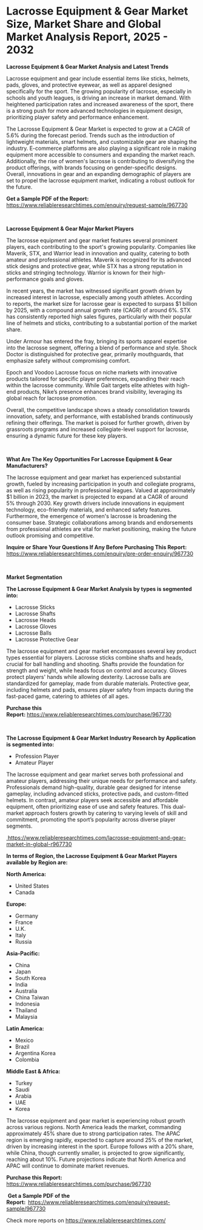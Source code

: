 <p><h1>Lacrosse Equipment & Gear Market Size, Market Share and Global Market Analysis Report, 2025 - 2032</h1></p><p><strong>Lacrosse Equipment & Gear Market Analysis and Latest Trends</strong></p>
<p><p>Lacrosse equipment and gear include essential items like sticks, helmets, pads, gloves, and protective eyewear, as well as apparel designed specifically for the sport. The growing popularity of lacrosse, especially in schools and youth leagues, is driving an increase in market demand. With heightened participation rates and increased awareness of the sport, there is a strong push for more advanced technologies in equipment design, prioritizing player safety and performance enhancement.</p><p>The Lacrosse Equipment & Gear Market is expected to grow at a CAGR of 5.6% during the forecast period. Trends such as the introduction of lightweight materials, smart helmets, and customizable gear are shaping the industry. E-commerce platforms are also playing a significant role in making equipment more accessible to consumers and expanding the market reach. Additionally, the rise of women's lacrosse is contributing to diversifying the product offerings, with brands focusing on gender-specific designs. Overall, innovations in gear and an expanding demographic of players are set to propel the lacrosse equipment market, indicating a robust outlook for the future.</p></p>
<p><strong>Get a Sample PDF of the Report:&nbsp;</strong> <a href="https://www.reliableresearchtimes.com/enquiry/request-sample/967730?utm_campaign=3060&utm_medium=2&utm_source=Github&utm_content=ia&utm_term=30032025&utm_id=lacrosse-equipment-gear">https://www.reliableresearchtimes.com/enquiry/request-sample/967730</a></p>
<p>&nbsp;</p>
<p><strong>Lacrosse Equipment & Gear Major Market Players</strong></p>
<p><p>The lacrosse equipment and gear market features several prominent players, each contributing to the sport's growing popularity. Companies like Maverik, STX, and Warrior lead in innovation and quality, catering to both amateur and professional athletes. Maverik is recognized for its advanced stick designs and protective gear, while STX has a strong reputation in sticks and stringing technology. Warrior is known for their high-performance goals and gloves.</p><p>In recent years, the market has witnessed significant growth driven by increased interest in lacrosse, especially among youth athletes. According to reports, the market size for lacrosse gear is expected to surpass $1 billion by 2025, with a compound annual growth rate (CAGR) of around 6%. STX has consistently reported high sales figures, particularly with their popular line of helmets and sticks, contributing to a substantial portion of the market share.</p><p>Under Armour has entered the fray, bringing its sports apparel expertise into the lacrosse segment, offering a blend of performance and style. Shock Doctor is distinguished for protective gear, primarily mouthguards, that emphasize safety without compromising comfort.</p><p>Epoch and Voodoo Lacrosse focus on niche markets with innovative products tailored for specific player preferences, expanding their reach within the lacrosse community. While Gait targets elite athletes with high-end products, Nike’s presence enhances brand visibility, leveraging its global reach for lacrosse promotion.</p><p>Overall, the competitive landscape shows a steady consolidation towards innovation, safety, and performance, with established brands continuously refining their offerings. The market is poised for further growth, driven by grassroots programs and increased collegiate-level support for lacrosse, ensuring a dynamic future for these key players.</p></p>
<p>&nbsp;</p>
<p><strong>What Are The Key Opportunities For Lacrosse Equipment & Gear Manufacturers?</strong></p>
<p><p>The lacrosse equipment and gear market has experienced substantial growth, fueled by increasing participation in youth and collegiate programs, as well as rising popularity in professional leagues. Valued at approximately $1 billion in 2023, the market is projected to expand at a CAGR of around 5% through 2030. Key growth drivers include innovations in equipment technology, eco-friendly materials, and enhanced safety features. Furthermore, the emergence of women's lacrosse is broadening the consumer base. Strategic collaborations among brands and endorsements from professional athletes are vital for market positioning, making the future outlook promising and competitive.</p></p>
<p><strong>Inquire or Share Your Questions If Any Before Purchasing This Report:</strong> <a href="https://www.reliableresearchtimes.com/enquiry/pre-order-enquiry/967730?utm_campaign=3060&utm_medium=2&utm_source=Github&utm_content=ia&utm_term=30032025&utm_id=lacrosse-equipment-gear">https://www.reliableresearchtimes.com/enquiry/pre-order-enquiry/967730</a></p>
<p>&nbsp;</p>
<p><strong>Market Segmentation</strong></p>
<p><strong>The Lacrosse Equipment & Gear Market Analysis by types is segmented into:</strong></p>
<p><ul><li>Lacrosse Sticks</li><li>Lacrosse Shafts</li><li>Lacrosse Heads</li><li>Lacrosse Gloves</li><li>Lacrosse Balls</li><li>Lacrosse Protective Gear</li></ul></p>
<p><p>The lacrosse equipment and gear market encompasses several key product types essential for players. Lacrosse sticks combine shafts and heads, crucial for ball handling and shooting. Shafts provide the foundation for strength and weight, while heads focus on control and accuracy. Gloves protect players' hands while allowing dexterity. Lacrosse balls are standardized for gameplay, made from durable materials. Protective gear, including helmets and pads, ensures player safety from impacts during the fast-paced game, catering to athletes of all ages.</p></p>
<p><strong>Purchase this Report:&nbsp;</strong><a href="https://www.reliableresearchtimes.com/purchase/967730?utm_campaign=3060&utm_medium=2&utm_source=Github&utm_content=ia&utm_term=30032025&utm_id=lacrosse-equipment-gear">https://www.reliableresearchtimes.com/purchase/967730</a></p>
<p>&nbsp;</p>
<p><strong>The Lacrosse Equipment & Gear Market Industry Research by Application is segmented into:</strong></p>
<p><ul><li>Profession Player</li><li>Amateur Player</li></ul></p>
<p><p>The lacrosse equipment and gear market serves both professional and amateur players, addressing their unique needs for performance and safety. Professionals demand high-quality, durable gear designed for intense gameplay, including advanced sticks, protective pads, and custom-fitted helmets. In contrast, amateur players seek accessible and affordable equipment, often prioritizing ease of use and safety features. This dual-market approach fosters growth by catering to varying levels of skill and commitment, promoting the sport’s popularity across diverse player segments.</p></p>
<p><a href="https://www.reliableresearchtimes.com/lacrosse-equipment-and-gear-market-in-global-r967730?utm_campaign=3060&utm_medium=2&utm_source=Github&utm_content=ia&utm_term=30032025&utm_id=lacrosse-equipment-gear">&nbsp;https://www.reliableresearchtimes.com/lacrosse-equipment-and-gear-market-in-global-r967730</a></p>
<p><strong>In terms of Region, the Lacrosse Equipment & Gear Market Players available by Region are:</strong></p>
<p>
    <p> <strong> North America: </strong>
        <ul>
            <li>United States</li>
            <li>Canada</li>
        </ul>
        </p> 
    <p> <strong> Europe: </strong>
        <ul>
            <li>Germany</li>
            <li>France</li>
            <li>U.K.</li>
            <li>Italy</li>
            <li>Russia</li>
        </ul>
        </p> 
    <p> <strong> Asia-Pacific: </strong>
        <ul>
            <li>China</li>
            <li>Japan</li>
            <li>South Korea</li>
            <li>India</li>
            <li>Australia</li>
            <li>China Taiwan</li>
            <li>Indonesia</li>
            <li>Thailand</li>
            <li>Malaysia</li>
        </ul>
        </p> 
    <p> <strong> Latin America: </strong>
        <ul>
            <li>Mexico</li>
            <li>Brazil</li>
            <li>Argentina Korea</li>
            <li>Colombia</li>
        </ul>
        </p> 
    <p> <strong> Middle East & Africa: </strong>
        <ul>
            <li>Turkey</li>
            <li>Saudi</li>
            <li>Arabia</li>
            <li>UAE</li>
            <li>Korea</li>
        </ul>
    </p>
    </p>
<p><p>The lacrosse equipment and gear market is experiencing robust growth across various regions. North America leads the market, commanding approximately 45% share due to strong participation rates. The APAC region is emerging rapidly, expected to capture around 25% of the market, driven by increasing interest in the sport. Europe follows with a 20% share, while China, though currently smaller, is projected to grow significantly, reaching about 10%. Future projections indicate that North America and APAC will continue to dominate market revenues.</p></p>
<p><strong>Purchase this Report: </strong><a href="https://www.reliableresearchtimes.com/purchase/967730?utm_campaign=3060&utm_medium=2&utm_source=Github&utm_content=ia&utm_term=30032025&utm_id=lacrosse-equipment-gear">https://www.reliableresearchtimes.com/purchase/967730</a></p>
<p>&nbsp;<strong>Get a Sample PDF of the Report:&nbsp;&nbsp;</strong><a href="https://www.reliableresearchtimes.com/enquiry/request-sample/967730?utm_campaign=3060&utm_medium=2&utm_source=Github&utm_content=ia&utm_term=30032025&utm_id=lacrosse-equipment-gear">https://www.reliableresearchtimes.com/enquiry/request-sample/967730</a></p>
<p><strong></strong></p>
<p>Check more reports on <a href="https://www.reliableresearchtimes.com/?utm_campaign=3060&utm_medium=2&utm_source=Github&utm_content=ia&utm_term=30032025&utm_id=lacrosse-equipment-gear">https://www.reliableresearchtimes.com/</a></p>